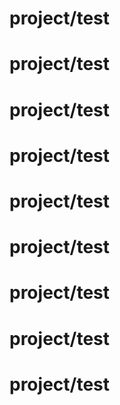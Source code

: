 # project/test

# project/test

# project/test

# project/test

# project/test

# project/test

# project/test

# project/test

# project/test
